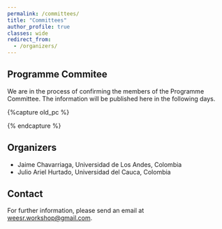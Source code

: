 ```yaml
---
permalink: /committees/
title: "Committees"
author_profile: true
classes: wide
redirect_from: 
  - /organizers/
---
```



## Programme Commitee

We are in the process of confirming the members of the Programme Committee. 
The information will be published here in the following days.

{%capture old_pc %}
<!--
* David Benavides - Universidad de Sevilla, Spain
* Rick Rabiser - Johannes Kepler University, Austria 
* Thomas Fogdal- Danfoss Power Electronics A/S, Denmark
* Carlos Parra - Pontificia Universidad Javeriana, Colombia
* José Galindo - Universidad de Sevilla, Spain 
* Jabier Martinez - Tecnalia, Spain
* Carlos Arce Lopera - Universidad ICESI, Colombia
* Marianne Huchard - LIRMM, Université de Montpellier and CNRS, France
* Héctor Florez - Universidad Distrital Francisco José de Caldas, Colombia
* María Cecilia Bastarrica - Universidad de Chile, Chile
* María Constanza Pabón - Pontificia Universidad Javeriana, Colombia
* Martin Becker - Fraunhofer Institute for Experimental Software Engineering (IESE), Germany 
* María Constanza Pabón - Pontificia Universidad Javeriana, Colombia
* Daniel Perovich - Universidad de Chile, Chile 
* Pedro Rossel - Universidad Católica de la Santísima Concepción, Chile 
* Germán Urrego - Universidad de Antioquia, Colombia
* Leticia Montalvillo -  IKERLAN, Spain
* Helga Duarte - Universidad Nacional de Colombia, Colombia


* Elena Epure - Research Scientist, Deezer - France
* Francisco Álvarez Rodríguez - Universidad Autónoma de Aguascalientes, Mexico 
* Patricia Paderewski - Universidad de Granada, Spain 
* Juan Manuel Murillo Rodríguez - University of Extremadura, Spain
* Jose García-Alonso, Universidad de Extremadura, Spain
* Alicia Mon, Universidad Nacional de la Matanza, Argentina
* César A. Collazos - Universidad del Cauca, Colombia
* José Barros - Universidad de Vigo, Spain
-->
{% endcapture %}

## Organizers
* Jaime Chavarriaga, Universidad de Los Andes, Colombia
* Julio Ariel Hurtado, Universidad del Cauca, Colombia

## Contact
For further information, please send an email at [weesr.workshop@gmail.com](mailto:weesr.workshop@gmail.com).

